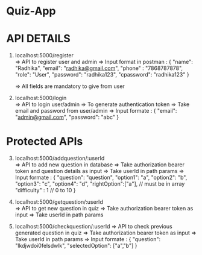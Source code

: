 # Quiz-App

# API DETAILS 

1.  localhost:5000/register   
    => API to register user and admin
    => Input format in postman   :    {
                                      "name": "Radhika",
                                      "email": "radhika@gmail.com",
                                      "phone" : "7868787878",
                                      "role": "User",
                                      "password": "radhika123",
                                      "cpassword": "radhika123"
                                      } 
                                      
    => All fields are mandatory to give from user
    
   
2.   localhost:5000/login    
     => API to login user/admin
     => To generate authentication token 
     => Take email and password from user/admin
     => Input formate    :   {
                              "email": "admin@gmail.com",
                              "password": "abc"
                              }
                              
                              
              
#  Protected APIs 
              
3.    localhost:5000/addquestion/:userId                  
      => API to add new question in database
      => Take authorization bearer token and question details as input
      => Take userId in path params
      => Input formate   :    {
                                  "question": "question",
                                  "option1": "a",
                                  "option2": "b",
                                  "option3": "c",
                                  "option4": "d",
                                  "rightOption":["a"],       // must be in array
                                  "difficulty" : 1           // 0 to 10
                              }
                              
                              
         
4.   localhost:5000/getquestion/:userId                                
     => API to get new question in quiz 
     => Take authorization bearer token as input
     => Take userId in path params
     
     
     
5.   localhost:5000/checkquestion/:userId
     => API to check previous generated question in quiz 
     => Take authorization bearer token as input
     => Take userId in path params
     => Input formate      :     {
                                  "question": "lkdjwdoi0felsdwlk",
                                  "selectedOption": ["a","b"]
                                  }
